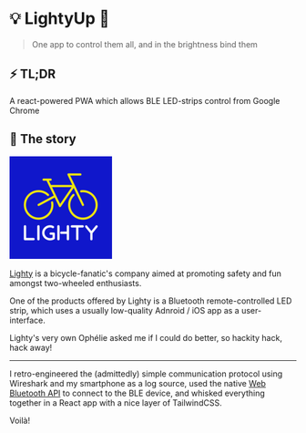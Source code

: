 # 💡 LightyUp 🦄

> One app to control them all, and in the brightness bind them

## ⚡ TL;DR

A react-powered PWA which allows BLE LED-strips control from Google Chrome

## 🚴 The story
![Lighty.bike logo](public/apple-touch-icon.png)

[Lighty](https://lighty.bike/) is a bicycle-fanatic's company aimed at promoting safety and fun amongst two-wheeled enthusiasts.

One of the products offered by Lighty is a Bluetooth remote-controlled LED strip, which uses a usually low-quality Adnroid / iOS app as a user-interface.

Lighty's very own Ophélie asked me if I could do better, so hackity hack, hack away!

***

I retro-engineered the (admittedly) simple communication protocol using Wireshark and my smartphone as a log source, used the native [Web Bluetooth API](https://developer.mozilla.org/en-US/docs/Web/API/Web_Bluetooth_API) to connect to the BLE device, and whisked everything together in a React app with a nice layer of TailwindCSS.

Voilà!